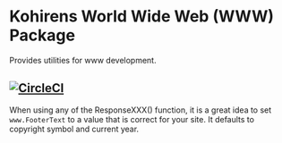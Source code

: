 # Kohirens World Wide Web (WWW) Package

Provides utilities for www development.


## [![CircleCI](https://dl.circleci.com/status-badge/img/gh/kohirens/www/tree/main.svg?style=svg)](https://dl.circleci.com/status-badge/redirect/gh/kohirens/www/tree/main)

When using any of the ResponseXXX() function, it is a great idea to set
`www.FooterText` to a value that is correct for your site. It defaults to
copyright symbol and current year.

